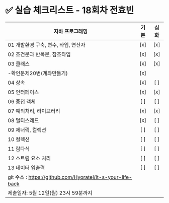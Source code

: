 # ✅ 실습 체크리스트 - 18회차 전효빈

| 자바 프로그래밍                                            | 기본 | 심화 |
| ---------------------------------------------------------- | :--: | :--: |
| 01 개발환경 구축, 변수, 타입, 연산자                       | [x]  | [x]  |
| 02 조건문과 반복문, 참조타입                               | [x]  | [x]  |
| 03 클래스                                                  | [x]  | [x]  |
| -확인문제20번(계좌만들기)                                  | [x]  |
| 04 상속                                                    | [x]  | [ ]  |
| 05 인터페이스                                              | [x]  | [x]  |
| 06 중첩 객체                                               | [ ]  | [ ]  |
| 07 예외처리, 라이브러리                                    | [x]  | [x]  |
| 08 멀티스레드                                              | [x]  | [ ]  |
| 09 제너릭, 컬렉션                                          | [ ]  | [ ]  |
| 10 컬렉션                                                  | [ ]  | [ ]  |
| 11 람다식                                                  | [ ]  | [ ]  |
| 12 스트림 요소 처리                                        | [ ]  | [ ]  |
| 13 데이터 입출력                                           | [ ]  | [ ]  |
| git 주소 : https://github.com/Hyoratel/It-s-your-life-back |      |
| 제출일자: 5월 12일(월) 23시 59분까지                       |
